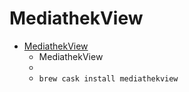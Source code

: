 # MediathekView
- [MediathekView](https://mediathekview.de/)
  -  MediathekView
  - 
  - `brew cask install mediathekview`
